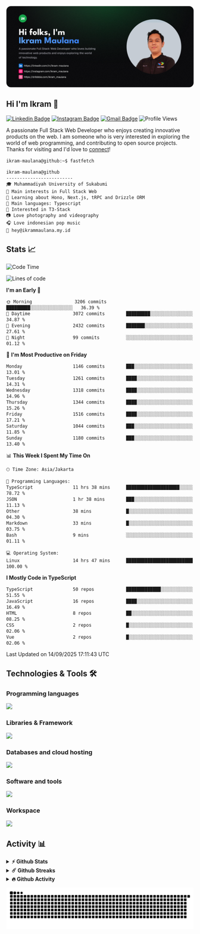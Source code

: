 ![IkramBanner](ikrambanner.png)

## Hi I'm Ikram 👋

[![Linkedin Badge](https://img.shields.io/badge/-ikram--maulana-blue?style=flat&logo=Linkedin&logoColor=white&link=https://links.ikrammaulana.my.id/s/linkedin)](https://links.ikrammaulana.my.id/s/linkedin)
[![Instagram Badge](https://img.shields.io/badge/-@ikram__maulana-purple?style=flat&logo=instagram&logoColor=white&link=https://links.ikrammaulana.my.id/s/instagram)](https://links.ikrammaulana.my.id/s/instagram)
[![Gmail Badge](https://img.shields.io/badge/-ikrammaulana-c14438?style=flat&logo=Gmail&logoColor=white&link=https://links.ikrammaulana.my.id/s/email)](mailto:hey@ikram.is-a.dev)
![Profile Views](https://komarev.com/ghpvc/?username=Ikram-Maulana)

A passionate Full Stack Web Developer who enjoys creating innovative products on the web. I am someone who is very interested in exploring the world of web programming, and contributing to open source projects. Thanks for visiting and I'd love to [connect](https://links.ikrammaulana.my.id/s/linkedin)!

```console
ikram-maulana@github:~$ fastfetch
```

```console
ikram-maulana@github
-------------------------
🎓 Muhammadiyah University of Sukabumi
🔎 Main interests in Full Stack Web
🌱 Learning about Hono, Next.js, tRPC and Drizzle ORM
🌟 Main languages: Typescript
🚩 Interested in T3-Stack
📷 Love photography and videography
🎧 Love indonesian pop music
📧 hey@ikrammaulana.my.id
```

## Stats 📈

<!--START_SECTION:waka-->
![Code Time](http://img.shields.io/badge/Code%20Time-2%2C869%20hrs%2028%20mins-blue)

![Lines of code](https://img.shields.io/badge/From%20Hello%20World%20I%27ve%20Written-12.0%20million%20lines%20of%20code-blue)

**I'm an Early 🐤** 

```text
🌞 Morning                3206 commits        █████████░░░░░░░░░░░░░░░░   36.39 % 
🌆 Daytime                3072 commits        █████████░░░░░░░░░░░░░░░░   34.87 % 
🌃 Evening                2432 commits        ███████░░░░░░░░░░░░░░░░░░   27.61 % 
🌙 Night                  99 commits          ░░░░░░░░░░░░░░░░░░░░░░░░░   01.12 % 
```
📅 **I'm Most Productive on Friday** 

```text
Monday                   1146 commits        ███░░░░░░░░░░░░░░░░░░░░░░   13.01 % 
Tuesday                  1261 commits        ████░░░░░░░░░░░░░░░░░░░░░   14.31 % 
Wednesday                1318 commits        ████░░░░░░░░░░░░░░░░░░░░░   14.96 % 
Thursday                 1344 commits        ████░░░░░░░░░░░░░░░░░░░░░   15.26 % 
Friday                   1516 commits        ████░░░░░░░░░░░░░░░░░░░░░   17.21 % 
Saturday                 1044 commits        ███░░░░░░░░░░░░░░░░░░░░░░   11.85 % 
Sunday                   1180 commits        ███░░░░░░░░░░░░░░░░░░░░░░   13.40 % 
```


📊 **This Week I Spent My Time On** 

```text
🕑︎ Time Zone: Asia/Jakarta

💬 Programming Languages: 
TypeScript               11 hrs 38 mins      ████████████████████░░░░░   78.72 % 
JSON                     1 hr 38 mins        ███░░░░░░░░░░░░░░░░░░░░░░   11.13 % 
Other                    38 mins             █░░░░░░░░░░░░░░░░░░░░░░░░   04.30 % 
Markdown                 33 mins             █░░░░░░░░░░░░░░░░░░░░░░░░   03.75 % 
Bash                     9 mins              ░░░░░░░░░░░░░░░░░░░░░░░░░   01.11 % 

💻 Operating System: 
Linux                    14 hrs 47 mins      █████████████████████████   100.00 % 
```

**I Mostly Code in TypeScript** 

```text
TypeScript               50 repos            █████████████░░░░░░░░░░░░   51.55 % 
JavaScript               16 repos            ████░░░░░░░░░░░░░░░░░░░░░   16.49 % 
HTML                     8 repos             ██░░░░░░░░░░░░░░░░░░░░░░░   08.25 % 
CSS                      2 repos             █░░░░░░░░░░░░░░░░░░░░░░░░   02.06 % 
Vue                      2 repos             █░░░░░░░░░░░░░░░░░░░░░░░░   02.06 % 
```




 Last Updated on 14/09/2025 17:11:43 UTC
<!--END_SECTION:waka-->

## Technologies & Tools 🛠️

### Programming languages

<a href="https://skillicons.dev">
<img src="https://skillicons.dev/icons?i=html,css,sass,js,ts,php,py" />
</a>

### Libraries & Framework

<a href="https://skillicons.dev">
<img src="https://skillicons.dev/icons?i=react,vue,next,laravel,express,tailwind,bootstrap">
</a>

### Databases and cloud hosting

<a href="https://skillicons.dev">
<img src="https://skillicons.dev/icons?i=sqlite,mysql,postgresql,redis,vercel,cloudflare" />
</a>

### Software and tools

<a href="https://skillicons.dev">
<img src="https://skillicons.dev/icons?i=github,vscode,postman,figma&perline=11" />
</a>

### Workspace

<a href="https://skillicons.dev">
<img src="https://skillicons.dev/icons?i=apple,ubuntu,windows&perline=11" />
</a>

## Activity 📊

<details>
  <summary><b>⚡ Github Stats</b></summary>

  <br />
  <img height="180em" src="https://github-readme-stats-eight-theta.vercel.app/api?username=ikram-maulana&show_icons=true&hide_border=true&&count_private=true&include_all_commits=true" />
  <img height="180em" src="https://github-readme-stats-eight-theta.vercel.app/api/top-langs/?username=ikram-maulana&show_icons=true&hide_border=true&layout=compact&langs_count=8"/>
</details>

<details>
  <summary><b>☄️ Github Streaks</b></summary>

  <br />
  <img height="180em" src="https://github-readme-streak-stats.herokuapp.com/?user=ikram-maulana&hide_border=true" />
</details>

<details>
  <summary><b>🔥 Github Activity</b></summary>

  <br />
  <img height="180em" src="https://github-readme-activity-graph.vercel.app/graph?username=ikram-maulana&theme=github-light" />
</details>

![snake gif](https://github.com/ikram-maulana/ikram-maulana/blob/output/github-snake.svg)
